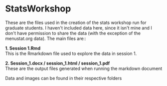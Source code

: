 StatsWorkshop
=============
These are the files used in the creation of the stats workshop run for graduate students.  I haven't included data here, since it isn't mine and I don't have permission to share the data (with the exception of the menustat.org data).  The main files are::
  
**1.  Session 1.Rmd**  
  This is the Rmarkdown file used to explore the data in session 1.
  
**2.  Session_1.docx / session_1.html / session_1.pdf**  
  These are the output files generated when running the markdown document
  
Data and images can be found in their respective folders
